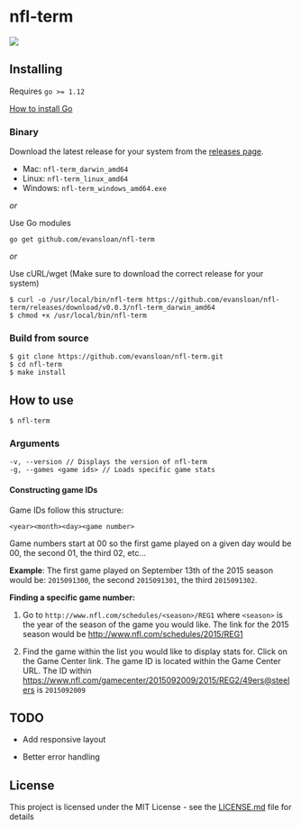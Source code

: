 # nfl-term


![](https://user-images.githubusercontent.com/8287750/72228447-a6d9ee00-3574-11ea-9278-cd6fe8b6990a.gif)

## Installing

Requires `go >= 1.12`

[How to install Go](https://golang.org/doc/install)

### Binary

Download the latest release for your system from the [releases page](https://github.com/evansloan/nfl-term/releases).

- Mac: `nfl-term_darwin_amd64`
- Linux: `nfl-term_linux_amd64`
- Windows: `nfl-term_windows_amd64.exe`

_or_

Use Go modules

```
go get github.com/evansloan/nfl-term
```

_or_

Use cURL/wget (Make sure to download the correct release for your system)

```
$ curl -o /usr/local/bin/nfl-term https://github.com/evansloan/nfl-term/releases/download/v0.0.3/nfl-term_darwin_amd64
$ chmod +x /usr/local/bin/nfl-term
```

### Build from source

```
$ git clone https://github.com/evansloan/nfl-term.git
$ cd nfl-term
$ make install
```

## How to use

```
$ nfl-term
```

### Arguments

```
-v, --version // Displays the version of nfl-term
-g, --games <game ids> // Loads specific game stats
```

#### Constructing game IDs

Game IDs follow this structure:
```
<year><month><day><game number>
```

Game numbers start at 00 so the first game played on a given day would be 00, the second 01, the third 02, etc...

**Example**: The first game played on September 13th of the 2015 season would be: `2015091300`, the second `2015091301`, the third `2015091302`.

**Finding a specific game number:**

1. Go  to `http://www.nfl.com/schedules/<season>/REG1` where `<season>` is the year of the season of the game you would like. The link for the 2015 season would be http://www.nfl.com/schedules/2015/REG1

2. Find the game within the list you would like to display stats for. Click on the Game Center link. The game ID is located within the Game Center URL. The ID within https://www.nfl.com/gamecenter/2015092009/2015/REG2/49ers@steelers is `2015092009`


## TODO

* Add responsive layout

* Better error handling

## License

This project is licensed under the MIT License - see the [LICENSE.md](LICENSE.md) file for details


